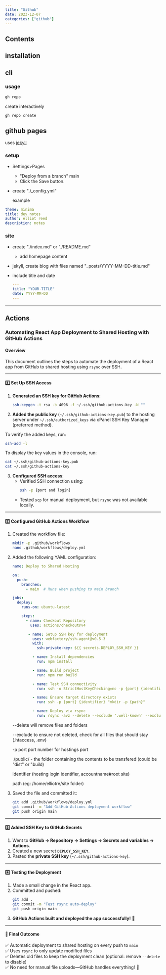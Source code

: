 ```yaml
---
title: "Github"
date: 2023-12-07
categories: ["github"]
---
```


## Contents

## installation

## cli

### usage

```bash
gh repo
```

create interactively

```bash
gh repo create
```

## github pages

uses [jekyll](https://jekyllrb.com/)

### setup

- Settings>Pages

  - "Deploy from a branch" main
  - Click the Save button.

- create "./_config.yml"

  example
```yaml
theme: minima
title: dev notes
author: elliot reed
description: notes
```

### site

- create "./index.md" or "./README.md"
  - add homepage content

- jekyll, create blog with files named "_posts/YYYY-MM-DD-title.md"
- include title and date

    ```yaml
    ---
    title: "YOUR-TITLE"
    date: YYYY-MM-DD
    ---
    ```

---

## Actions

### Automating React App Deployment to Shared Hosting with GitHub Actions

#### Overview
This document outlines the  steps  to automate the deployment of a React app from GitHub to shared hosting using `rsync` over SSH.

---

#### 1️⃣ **Set Up SSH Access**

1. **Generated an SSH key for GitHub Actions**:
   ```bash
   ssh-keygen -t rsa -b 4096 -f ~/.ssh/github-actions-key -N ""
   ```
2. **Added the public key** (`~/.ssh/github-actions-key.pub`) to the hosting server under `~/.ssh/authorized_keys` via cPanel SSH Key Manager (preferred method).

To verify the added keys, run:
```bash
ssh-add -l
```
To display the key values in the console, run:
```bash
cat ~/.ssh/github-actions-key.pub
cat ~/.ssh/github-actions-key
```

3. **Configured SSH access**:
   - Verified SSH connection using:
     ```bash
     ssh -p {port and login}
     ```
   - Tested `scp` for manual deployment, but `rsync` was not available locally.

---

#### 2️⃣ **Configured GitHub Actions Workflow**

1. Created the workflow file:

    ```bash
    mkdir -p .github/workflows
    nano .github/workflows/deploy.yml
    ```

2. Added the following YAML configuration:

   ```yaml
   name: Deploy to Shared Hosting

   on:
     push:
       branches:
         - main  # Runs when pushing to main branch

   jobs:
     deploy:
       runs-on: ubuntu-latest

       steps:
         - name: Checkout Repository
           uses: actions/checkout@v4

          - name: Setup SSH key for deployment
            uses: webfactory/ssh-agent@v0.5.3
            with:
              ssh-private-key: ${{ secrets.DEPLOY_SSH_KEY }}

            - name: Install dependencies
              run: npm install

            - name: Build project
              run: npm run build

            - name: Test SSH connectivity
              run: ssh -o StrictHostKeyChecking=no -p {port} {identifier} "echo 'SSH connection successful'"

            - name: Ensure target directory exists
              run: ssh -p {port} {identifier} "mkdir -p {path}"

            - name: Deploy via rsync
              run: rsync -avz --delete --exclude '.well-known' --exclude 'cgi-bin' -e "ssh -p {port}" ./public/ {identifier}:{path}
   ```

    --delete will remove files and folders

    --exclude to ensure not deleted, check for all files that should stay (.htaccess, .env)

    -p port port number for hostings port
    
    ./public/ - the folder containing the contents to be transfered (could be "dist" or "build)
    
    identifier (hosting login identifier, accountname#root site)
    
    path (eg: /home/elliotre/site folder)

3. Saved the file and committed it:
   ```bash
   git add .github/workflows/deploy.yml
   git commit -m "Add GitHub Actions deployment workflow"
   git push origin main
   ```

---

#### 3️⃣ **Added SSH Key to GitHub Secrets**

1. Went to **GitHub → Repository → Settings → Secrets and variables → Actions**.
2. Created a new secret **`DEPLOY_SSH_KEY`**.
3. Pasted the **private SSH key** (`~/.ssh/github-actions-key`).

---

#### 4️⃣ **Testing the Deployment**

1. Made a small change in the React app.
2. Committed and pushed:
   ```bash
   git add .
   git commit -m "Test rsync auto-deploy"
   git push origin main
   ```
3. **GitHub Actions built and deployed the app successfully!** 🎉

---

#### 🎯 **Final Outcome**
✅ Automatic deployment to shared hosting on every push to `main`  
✅ Uses `rsync` to only update modified files  
✅ Deletes old files to keep the deployment clean (optional: remove `--delete` to disable)  
✅ No need for manual file uploads—GitHub handles everything! 🚀

